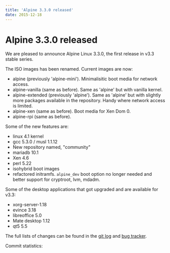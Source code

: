 ```yaml
---
title: 'Alpine 3.3.0 released'
date: 2015-12-18
---
```


# Alpine 3.3.0 released
We are pleased to announce Alpine Linux 3.3.0, the first release in v3.3
stable series.

The ISO images has been renamed. Current images are now:

- alpine (previously 'alpine-mini'). Minimalisitic boot media for network access.
- alpine-vanilla (same as before). Same as 'alpine' but with vanilla kernel.
- alpine-extended (previously 'alpine'). Same as 'alpine' but with slightly more packages available in the repository. Handy where network access is limited.
- alpine-xen (same as before). Boot media for Xen Dom 0.
- alpine-rpi (same as before).

Some of the new features are:

- linux 4.1 kernel
- gcc 5.3.0 / musl 1.1.12
- New repository named, "community"
- mariadb 10.1
- Xen 4.6
- perl 5.22
- isohybrid boot images
- refactored initramfs. `alpine_dev` boot option no longer needed and
  better support for cryptroot, lvm, mdadm.

Some of the desktop applications that got upgraded and are available for v3.3:

- xorg-server-1.18
- evince 3.18
- libreoffice 5.0
- Mate desktop 1.12
- qt5 5.5

The full lists of changes can be found in the
[git log](http://git.alpinelinux.org/cgit/aports/log/?h=v3.3.0) and
[bug tracker](http://bugs.alpinelinux.org/versions/96).

Commit statistics:
<pre>

</pre>

